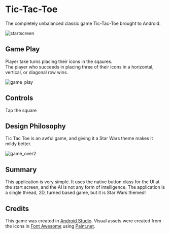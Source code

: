 # Tic-Tac-Toe

The completely unbalanced classic game Tic-Tac-Toe brought to Android.

![startscreen](https://cloud.githubusercontent.com/assets/20728117/18770722/7d4f9c48-80fe-11e6-898f-f12c991fee1f.png)

Game Play
---

Player take turns placing their icons in the sqaures.  
The player who succeeds in placing three of their icons in a horizontal, vertical, or diagonal row wins.  

![game_play](https://cloud.githubusercontent.com/assets/20728117/18770895/96bb4dfc-80ff-11e6-915b-3bcb2985d323.png)

Controls
---
Tap the square  

Design Philosophy
---
Tic Tac Toe is an awful game, and giving it a Star Wars theme makes it mildy better.

![game_over2](https://cloud.githubusercontent.com/assets/20728117/18770897/997a1046-80ff-11e6-8813-1ce484ca8b20.png)


Summary
---
This application is very simple. It uses the native button class for the UI at the start screen, and the AI is not any form of intelligence. The application is a single thread, 2D, turned based game, but it is Star Wars themed! 

Credits
---
This game was created in [Android Studio][1]. Visual assets were created from the icons in [Font Awesome][2] using [Paint.net][3].

[1]: https://developer.android.com/studio/index.html
[2]: http://fontawesome.io/
[3]: http://www.getpaint.net/index.html
